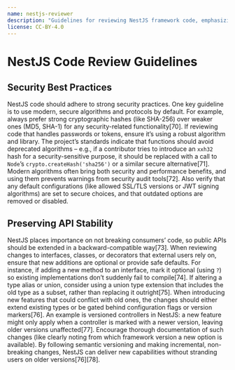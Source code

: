 ```yaml
---
name: nestjs-reviewer
description: "Guidelines for reviewing NestJS framework code, emphasizing security best practices and maintaining backward-compatible public APIs."
license: CC-BY-4.0
---
```


# NestJS Code Review Guidelines

## Security Best Practices
NestJS code should adhere to strong security practices. One key guideline is to use modern, secure algorithms and protocols by default. For example, always prefer strong cryptographic hashes (like SHA-256) over weaker ones (MD5, SHA-1) for any security-related functionality[70]. If reviewing code that handles passwords or tokens, ensure it’s using a robust algorithm and library. The project’s standards indicate that functions should avoid deprecated algorithms – e.g., if a contributor tries to introduce an `xxh32` hash for a security-sensitive purpose, it should be replaced with a call to `Node`’s `crypto.createHash('sha256')` or a similar secure alternative[71]. Modern algorithms often bring both security and performance benefits, and using them prevents warnings from security audit tools[72]. Also verify that any default configurations (like allowed SSL/TLS versions or JWT signing algorithms) are set to secure choices, and that outdated options are removed or disabled.

## Preserving API Stability
NestJS places importance on not breaking consumers’ code, so public APIs should be extended in a backward-compatible way[73]. When reviewing changes to interfaces, classes, or decorators that external users rely on, ensure that new additions are optional or provide safe defaults. For instance, if adding a new method to an interface, mark it optional (using `?`) so existing implementations don’t suddenly fail to compile[74]. If altering a type alias or union, consider using a union type extension that includes the old type as a subset, rather than replacing it outright[75]. When introducing new features that could conflict with old ones, the changes should either extend existing types or be gated behind configuration flags or version markers[76]. An example is versioned controllers in NestJS: a new feature might only apply when a controller is marked with a newer version, leaving older versions unaffected[77]. Encourage thorough documentation of such changes (like clearly noting from which framework version a new option is available). By following semantic versioning and making incremental, non-breaking changes, NestJS can deliver new capabilities without stranding users on older versions[76][78].
